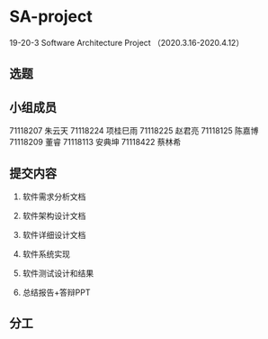 # SA-project
19-20-3 Software Architecture Project （2020.3.16-2020.4.12）

## 选题



## 小组成员

71118207 朱云天
71118224 项桂巳雨
71118225 赵君亮
71118125 陈嘉博
71118209 董睿
71118113 安典坤
71118422 蔡林希 


## 提交内容

1. 软件需求分析文档

2. 软件架构设计文档

3. 软件详细设计文档

4. 软件系统实现

5. 软件测试设计和结果

6. 总结报告+答辩PPT

   

## 分工
